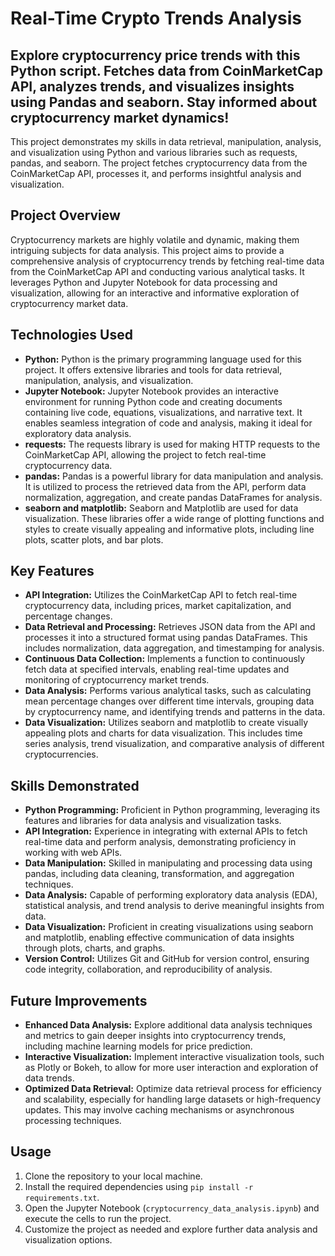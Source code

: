 # Real-Time Crypto Trends Analysis
Explore cryptocurrency price trends with this Python script. Fetches data from CoinMarketCap API, analyzes trends, and visualizes insights using Pandas and seaborn. Stay informed about cryptocurrency market dynamics!
--------------------------------------------------------------------------------------------------------------------------------------------------------------------------------------------------------------------


This project demonstrates my skills in data retrieval, manipulation, analysis, and visualization using Python and various libraries such as requests, pandas, and seaborn. The project fetches cryptocurrency data from the CoinMarketCap API, processes it, and performs insightful analysis and visualization.

## Project Overview

Cryptocurrency markets are highly volatile and dynamic, making them intriguing subjects for data analysis. This project aims to provide a comprehensive analysis of cryptocurrency trends by fetching real-time data from the CoinMarketCap API and conducting various analytical tasks. It leverages Python and Jupyter Notebook for data processing and visualization, allowing for an interactive and informative exploration of cryptocurrency market data.

## Technologies Used

- **Python:** Python is the primary programming language used for this project. It offers extensive libraries and tools for data retrieval, manipulation, analysis, and visualization.
- **Jupyter Notebook:** Jupyter Notebook provides an interactive environment for running Python code and creating documents containing live code, equations, visualizations, and narrative text. It enables seamless integration of code and analysis, making it ideal for exploratory data analysis.
- **requests:** The requests library is used for making HTTP requests to the CoinMarketCap API, allowing the project to fetch real-time cryptocurrency data.
- **pandas:** Pandas is a powerful library for data manipulation and analysis. It is utilized to process the retrieved data from the API, perform data normalization, aggregation, and create pandas DataFrames for analysis.
- **seaborn and matplotlib:** Seaborn and Matplotlib are used for data visualization. These libraries offer a wide range of plotting functions and styles to create visually appealing and informative plots, including line plots, scatter plots, and bar plots.

## Key Features

- **API Integration:** Utilizes the CoinMarketCap API to fetch real-time cryptocurrency data, including prices, market capitalization, and percentage changes.
- **Data Retrieval and Processing:** Retrieves JSON data from the API and processes it into a structured format using pandas DataFrames. This includes normalization, data aggregation, and timestamping for analysis.
- **Continuous Data Collection:** Implements a function to continuously fetch data at specified intervals, enabling real-time updates and monitoring of cryptocurrency market trends.
- **Data Analysis:** Performs various analytical tasks, such as calculating mean percentage changes over different time intervals, grouping data by cryptocurrency name, and identifying trends and patterns in the data.
- **Data Visualization:** Utilizes seaborn and matplotlib to create visually appealing plots and charts for data visualization. This includes time series analysis, trend visualization, and comparative analysis of different cryptocurrencies.

## Skills Demonstrated

- **Python Programming:** Proficient in Python programming, leveraging its features and libraries for data analysis and visualization tasks.
- **API Integration:** Experience in integrating with external APIs to fetch real-time data and perform analysis, demonstrating proficiency in working with web APIs.
- **Data Manipulation:** Skilled in manipulating and processing data using pandas, including data cleaning, transformation, and aggregation techniques.
- **Data Analysis:** Capable of performing exploratory data analysis (EDA), statistical analysis, and trend analysis to derive meaningful insights from data.
- **Data Visualization:** Proficient in creating visualizations using seaborn and matplotlib, enabling effective communication of data insights through plots, charts, and graphs.
- **Version Control:** Utilizes Git and GitHub for version control, ensuring code integrity, collaboration, and reproducibility of analysis.

## Future Improvements

- **Enhanced Data Analysis:** Explore additional data analysis techniques and metrics to gain deeper insights into cryptocurrency trends, including machine learning models for price prediction.
- **Interactive Visualization:** Implement interactive visualization tools, such as Plotly or Bokeh, to allow for more user interaction and exploration of data trends.
- **Optimized Data Retrieval:** Optimize data retrieval process for efficiency and scalability, especially for handling large datasets or high-frequency updates. This may involve caching mechanisms or asynchronous processing techniques.

## Usage

1. Clone the repository to your local machine.
2. Install the required dependencies using `pip install -r requirements.txt`.
3. Open the Jupyter Notebook (`cryptocurrency_data_analysis.ipynb`) and execute the cells to run the project.
4. Customize the project as needed and explore further data analysis and visualization options.

